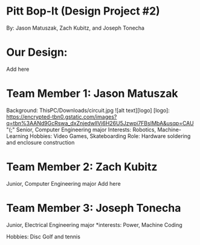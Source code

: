 # Pitt Bop-It (Design Project #2)
By: Jason Matuszak, Zach Kubitz, and Joseph Tonecha
# Our Design:
Add here
# Team Member 1: Jason Matuszak
Background: ThisPC/Downloads/circuit.jpg
![alt text][logo]
[logo]: https://encrypted-tbn0.gstatic.com/images?q=tbn%3AANd9GcRswa_dxZnjedwllVi6H26U5Jzwpi7FBsIMbA&usqp=CAU "(;"
Senior, Computer Engineering major
Interests: Robotics, Machine-Learning
Hobbies: Video Games, Skateboarding
Role: Hardware soldering and enclosure construction
# Team Member 2: Zach Kubitz
Junior, Computer Engineering major
Add here
# Team Member 3: Joseph Tonecha
Junior, Electrical Engineering major
*interests: Power, Machine Coding

Hobbies: Disc Golf and tennis

